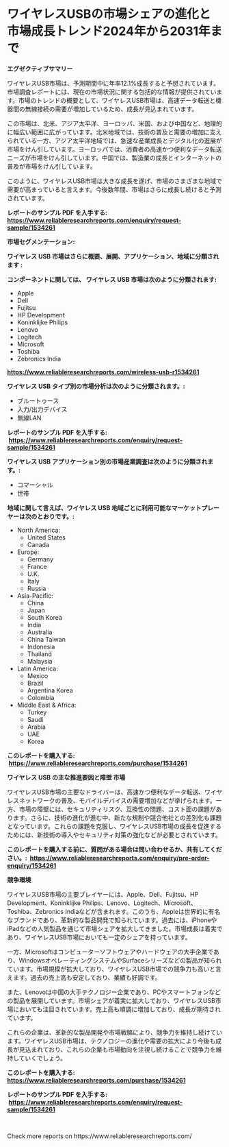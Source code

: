<p><h1>ワイヤレスUSBの市場シェアの進化と市場成長トレンド2024年から2031年まで</h1></p><p><strong>エグゼクティブサマリー</strong></p>
<p><p>ワイヤレスUSB市場は、予測期間中に年率12.1%成長すると予想されています。市場調査レポートには、現在の市場状況に関する包括的な情報が提供されています。市場のトレンドの概要として、ワイヤレスUSB市場は、高速データ転送と機器間の無線接続の需要が増加しているため、成長が見込まれています。</p><p>この市場は、北米、アジア太平洋、ヨーロッパ、米国、および中国など、地理的に幅広い範囲に広がっています。北米地域では、技術の普及と需要の増加に支えられている一方、アジア太平洋地域では、急速な産業成長とデジタル化の進展が市場をけん引しています。ヨーロッパでは、消費者の高速かつ便利なデータ転送ニーズが市場をけん引しています。中国では、製造業の成長とインターネットの普及が市場をけん引しています。</p><p>このように、ワイヤレスUSB市場は大きな成長を遂げ、市場のさまざまな地域で需要が高まっていると言えます。今後数年間、市場はさらに成長し続けると予測されています。</p></p>
<p><strong>レポートのサンプル PDF を入手する: <a href="https://www.reliableresearchreports.com/enquiry/request-sample/1534261">https://www.reliableresearchreports.com/enquiry/request-sample/1534261</a></strong></p>
<p><strong>市場セグメンテーション:</strong></p>
<p><strong> ワイヤレス USB 市場はさらに概要、展開、アプリケーション、地域に分類されます :</strong></p>
<p><strong>コンポーネントに関しては、 ワイヤレス USB 市場は次のように分類されます: &nbsp;</strong></p>
<p><ul><li>Apple</li><li>Dell</li><li>Fujitsu</li><li>HP Development</li><li>Koninklijke Philips</li><li>Lenovo</li><li>Logitech</li><li>Microsoft</li><li>Toshiba</li><li>Zebronics India</li></ul></p>
<p><strong><a href="https://www.reliableresearchreports.com/wireless-usb-r1534261">https://www.reliableresearchreports.com/wireless-usb-r1534261</a></strong></p>
<p><strong> ワイヤレス USB タイプ別の市場分析は次のように分類されます。:</strong></p>
<p><ul><li>ブルートゥース</li><li>入力/出力デバイス</li><li>無線LAN</li></ul></p>
<p><strong>レポートのサンプル PDF を入手する: &nbsp;<a href="https://www.reliableresearchreports.com/enquiry/request-sample/1534261">https://www.reliableresearchreports.com/enquiry/request-sample/1534261</a></strong></p>
<p><strong> ワイヤレス USB アプリケーション別の市場産業調査は次のように分類されます。:</strong></p>
<p><ul><li>コマーシャル</li><li>世帯</li></ul></p>
<p><strong>地域に関して言えば、ワイヤレス USB 地域ごとに利用可能なマーケットプレーヤーは次のとおりです。:</strong></p>
<p><ul>
    <li>
        North America:
        <ul>
            <li>United States</li>
            <li>Canada</li>
        </ul>
    </li>
    <li>
        Europe:
        <ul>
            <li>Germany</li>
            <li>France</li>
            <li>U.K.</li>
            <li>Italy</li>
            <li>Russia</li>
        </ul>
    </li>
    <li>
        Asia-Pacific:
        <ul>
            <li>China</li>
            <li>Japan</li>
            <li>South Korea</li>
            <li>India</li>
            <li>Australia</li>
            <li>China Taiwan</li>
            <li>Indonesia</li>
            <li>Thailand</li>
            <li>Malaysia</li>
        </ul>
    </li>
    <li>
        Latin America:
        <ul>
            <li>Mexico</li>
            <li>Brazil</li>
            <li>Argentina Korea</li>
            <li>Colombia</li>
        </ul>
    </li>
    <li>
        Middle East & Africa:
        <ul>
            <li>Turkey</li>
            <li>Saudi</li>
            <li>Arabia</li>
            <li>UAE</li>
            <li>Korea</li>
        </ul>
    </li>
    </ul></p>
<p><strong>このレポートを購入する: &nbsp;<a href="https://www.reliableresearchreports.com/purchase/1534261">https://www.reliableresearchreports.com/purchase/1534261</a></strong></p>
<p><strong>ワイヤレス USB の主な推進要因と障壁 市場</strong></p>
<p><p>ワイヤレスUSB市場の主要なドライバーは、高速かつ便利なデータ転送、ワイヤレスネットワークの普及、モバイルデバイスの需要増加などが挙げられます。一方、市場の障壁には、セキュリティリスク、互換性の問題、コスト面の課題があります。さらに、技術の進化が進む中、新たな規制や競合他社との差別化も課題となっています。これらの課題を克服し、ワイヤレスUSB市場の成長を促進するためには、新技術の導入やセキュリティ対策の強化などが必要とされています。</p></p>
<p><strong>このレポートを購入する前に、質問がある場合は問い合わせるか、共有してください。:&nbsp; <a href="https://www.reliableresearchreports.com/enquiry/pre-order-enquiry/1534261">https://www.reliableresearchreports.com/enquiry/pre-order-enquiry/1534261</a></strong></p>
<p><strong>競争環境</strong></p>
<p><p>ワイヤレスUSB市場の主要プレイヤーには、Apple、Dell、Fujitsu、HP Development、Koninklijke Philips、Lenovo、Logitech、Microsoft、Toshiba、Zebronics Indiaなどが含まれます。このうち、Appleは世界的に有名なブランドであり、革新的な製品開発で知られています。過去には、iPhoneやiPadなどの人気製品を通じて市場シェアを拡大してきました。市場成長は着実であり、ワイヤレスUSB市場においても一定のシェアを持っています。</p><p>一方、Microsoftはコンピューターソフトウェアやハードウェアの大手企業であり、WindowsオペレーティングシステムやSurfaceシリーズなどの製品が知られています。市場規模が拡大しており、ワイヤレスUSB市場での競争力も高いと言えます。過去の売上高も安定しており、業績も好調です。</p><p>また、Lenovoは中国の大手テクノロジー企業であり、PCやスマートフォンなどの製品を展開しています。市場シェアが着実に拡大しており、ワイヤレスUSB市場においても注目されています。売上高も順調に増加しており、成長が期待されています。</p><p>これらの企業は、革新的な製品開発や市場戦略により、競争力を維持し続けています。ワイヤレスUSB市場は、テクノロジーの進化や需要の拡大により今後も成長が見込まれており、これらの企業も市場動向を注視し続けることで競争力を維持していくでしょう。</p></p>
<p><strong>このレポートを購入する: &nbsp; <a href="https://www.reliableresearchreports.com/purchase/1534261">https://www.reliableresearchreports.com/purchase/1534261</a></strong></p>
<p><strong>レポートのサンプル PDF を入手する: &nbsp;<a href="https://www.reliableresearchreports.com/enquiry/request-sample/1534261">https://www.reliableresearchreports.com/enquiry/request-sample/1534261</a></strong><strong></strong></p>
<p>&nbsp;</p>
<p>Check more reports on https://www.reliableresearchreports.com/</p>